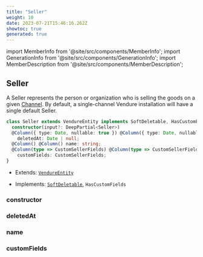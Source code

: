 ```yaml
---
title: "Seller"
weight: 10
date: 2023-07-21T15:46:16.262Z
showtoc: true
generated: true
---
```

<!-- This file was generated from the Vendure source. Do not modify. Instead, re-run the "docs:build" script -->
import MemberInfo from '@site/src/components/MemberInfo';
import GenerationInfo from '@site/src/components/GenerationInfo';
import MemberDescription from '@site/src/components/MemberDescription';


## Seller

<GenerationInfo sourceFile="packages/core/src/entity/seller/seller.entity.ts" sourceLine="16" packageName="@vendure/core" />

A Seller represents the person or organization who is selling the goods on a given <a href='/reference/typescript-api/entities/channel#channel'>Channel</a>.
By default, a single-channel Vendure installation will have a single default Seller.

```ts title="Signature"
class Seller extends VendureEntity implements SoftDeletable, HasCustomFields {
  constructor(input?: DeepPartial<Seller>)
  @Column({ type: Date, nullable: true }) @Column({ type: Date, nullable: true })
    deletedAt: Date | null;
  @Column() @Column() name: string;
  @Column(type => CustomSellerFields) @Column(type => CustomSellerFields)
    customFields: CustomSellerFields;
}
```
* Extends: <code><a href='/reference/typescript-api/entities/vendure-entity#vendureentity'>VendureEntity</a></code>


* Implements: <code><a href='/reference/typescript-api/entities/interfaces#softdeletable'>SoftDeletable</a></code>, <code>HasCustomFields</code>



<div className="members-wrapper">

### constructor

<MemberInfo kind="method" type="(input?: DeepPartial&#60;<a href='/reference/typescript-api/entities/seller#seller'>Seller</a>&#62;) => Seller"   />


### deletedAt

<MemberInfo kind="property" type="Date | null"   />


### name

<MemberInfo kind="property" type="string"   />


### customFields

<MemberInfo kind="property" type="CustomSellerFields"   />




</div>
